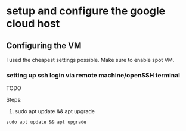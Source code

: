 # setup and configure the google cloud  host #

## Configuring the VM ##

I used the cheapest settings possible. Make sure to enable spot VM.

### setting up ssh login via remote machine/openSSH terminal ###
TODO

Steps:
1. sudo apt update && apt upgrade



`sudo apt update && apt upgrade`
